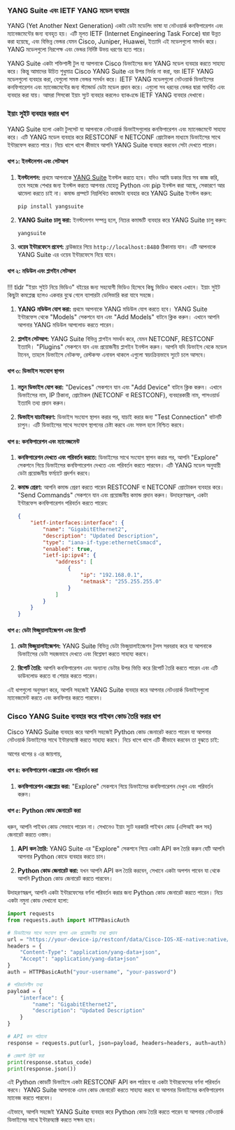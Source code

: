 ### YANG Suite এবং IETF YANG মডেল ব্যবহার

YANG (Yet Another Next Generation) একটা ডেটা মডেলিং ভাষা যা নেটওয়ার্ক কনফিগারেশন এবং ম্যানেজমেন্টের জন্য ব্যবহৃত হয়। এটি মূলত IETF (Internet Engineering Task Force) দ্বারা উন্নত করা হয়েছে, এবং বিভিন্ন ভেন্ডর যেমন Cisco, Juniper, Huawei, ইত্যাদি এই মডেলগুলো সমর্থন করে। YANG মডেলগুলো নিরপেক্ষ এবং ভেন্ডর নির্দিষ্ট উভয় ধরণের হতে পারে।

YANG Suite একটা শক্তিশালী টুল যা আপনাকে Cisco ডিভাইসের জন্য YANG মডেল ব্যবহার করতে সাহায্য করে। কিন্তু আমাদের উচিত শুধুমাত্র Cisco YANG Suite এর উপর নির্ভর না করা, বরং IETF YANG মডেলগুলো ব্যবহার করা, যেগুলো সমস্ত ভেন্ডর সমর্থন করে। IETF YANG মডেলগুলো নেটওয়ার্ক ডিভাইসের কনফিগারেশন এবং ম্যানেজমেন্টের জন্য স্ট্যান্ডার্ড ডেটা মডেল প্রদান করে। এগুলো সব ধরনের ভেন্ডর দ্বারা সমর্থিত এবং ব্যবহার করা যায়। আমরা সিসকো ইয়াং স্যুট ব্যবহার করলেও ব্যাকএন্ডে IETF YANG ব্যবহার দেখাবো।

### ইয়াং সুইট ব্যবহার করার ধাপ

YANG Suite হলো একটা টুলসেট যা আপনাকে নেটওয়ার্ক ডিভাইসগুলোর কনফিগারেশন এবং ম্যানেজমেন্টে সাহায্য করে। এটি YANG মডেল ব্যবহার করে RESTCONF বা NETCONF প্রোটোকল মাধ্যমে ডিভাইসের সাথে ইন্টারফেস করতে পারে। নিচে ধাপে ধাপে কীভাবে আপনি YANG Suite ব্যবহার করবেন সেটা দেখতে পারেন।

#### ধাপ ১: ইনস্টলেশন এবং সেটআপ

1. **ইনস্টলেশন:** প্রথমে আপনাকে [YANG Suite](https://github.com/CiscoDevNet/yangsuite) ইনস্টল করতে হবে। যদিও আমি ডকার দিয়ে সব কাজ করি, তবে সহজে শেখার জন্য ইনস্টল করতে আপনার যেহেতু Python এবং pip ইনস্টল করা আছে, সেকারণে আর ঝামেলা করতে চাই না। কমান্ড প্রম্পটে নিম্নলিখিত কমান্ডটা ব্যবহার করে YANG Suite ইনস্টল করুন:
    ```sh
    pip install yangsuite
    ```

2. **YANG Suite চালু করা:** ইনস্টলেশন সম্পন্ন হলে, নিচের কমান্ডটি ব্যবহার করে YANG Suite চালু করুন:
    ```sh
    yangsuite
    ```

3. **ওয়েব ইন্টারফেসে প্রবেশ:** ব্রাউজারে গিয়ে `http://localhost:8480` ঠিকানায় যান। এটি আপনাকে YANG Suite এর ওয়েব ইন্টারফেসে নিয়ে যাবে।

#### ধাপ ২: মডিউল এবং প্লাগইন সেটআপ

!!! tldr "ইয়াং সুইট নিয়ে ভিডিও"
    বইয়ের জন্য সহযোগী ভিডিও হিসেবে কিছু ভিডিও থাকবে এখানে। ইয়াং সুইট কিছুটা কমপ্লেক্স হলেও একবার বুঝে গেলে ব্যাপারটা ডেলিভারি করা যাবে সহজে।

1. **YANG মডিউল যোগ করা:** প্রথমে আপনাকে YANG মডিউল যোগ করতে হবে। YANG Suite ইন্টারফেস থেকে "Models" সেকশনে যান এবং "Add Models" বাটনে ক্লিক করুন। এখানে আপনি আপনার YANG মডিউল আপলোড করতে পারেন।

2. **প্লাগইন সেটআপ:** YANG Suite বিভিন্ন প্লাগইন সমর্থন করে, যেমন NETCONF, RESTCONF ইত্যাদি। "Plugins" সেকশনে যান এবং প্রয়োজনীয় প্লাগইন ইনস্টল করুন। আপনি যদি ডিভাইস থেকে মডেল টানেন, তাহলে ডিভাইসে নেটকন্ফ, রেস্টকন্ফ এনাবল থাকলে এগুলো স্বয়ংক্রিয়ভাবে স্যুটে চলে আসবে।

#### ধাপ ৩: ডিভাইস সংযোগ স্থাপন

1. **নতুন ডিভাইস যোগ করা:** "Devices" সেকশনে যান এবং "Add Device" বাটনে ক্লিক করুন। এখানে ডিভাইসের নাম, IP ঠিকানা, প্রোটোকল (NETCONF বা RESTCONF), ব্যবহারকারী নাম, পাসওয়ার্ড ইত্যাদি তথ্য প্রদান করুন।

2. **ডিভাইস যাচাইকরণ:** ডিভাইস সংযোগ স্থাপন করার পর, যাচাই করার জন্য "Test Connection" বাটনটি চাপুন। এটি ডিভাইসের সাথে সংযোগ স্থাপনের চেষ্টা করবে এবং সফল হলে নিশ্চিত করবে।

#### ধাপ ৪: কনফিগারেশন এবং ম্যানেজমেন্ট

1. **কনফিগারেশন দেখতে এবং পরিবর্তন করতে:** ডিভাইসের সাথে সংযোগ স্থাপন করার পর, আপনি "Explore" সেকশনে গিয়ে ডিভাইসের কনফিগারেশন দেখতে এবং পরিবর্তন করতে পারবেন। এটি YANG মডেল অনুযায়ী ডেটা প্রয়োজনীয় ফর্ম্যাটে প্রদর্শন করবে।

2. **কমান্ড প্রেরণ:** আপনি কমান্ড প্রেরণ করতে পারেন RESTCONF বা NETCONF প্রোটোকল ব্যবহার করে। "Send Commands" সেকশনে যান এবং প্রয়োজনীয় কমান্ড প্রদান করুন। উদাহরণস্বরূপ, একটা ইন্টারফেস কনফিগারেশন পরিবর্তন করতে পারেন:
    ```json
    {
        "ietf-interfaces:interface": {
            "name": "GigabitEthernet2",
            "description": "Updated Description",
            "type": "iana-if-type:ethernetCsmacd",
            "enabled": true,
            "ietf-ip:ipv4": {
                "address": [
                    {
                        "ip": "192.168.0.1",
                        "netmask": "255.255.255.0"
                    }
                ]
            }
        }
    }
    ```

#### ধাপ ৫: ডেটা ভিজুয়ালাইজেশন এবং রিপোর্ট

1. **ডেটা ভিজুয়ালাইজেশন:** YANG Suite বিভিন্ন ডেটা ভিজুয়ালাইজেশন টুলস সরবরাহ করে যা আপনাকে ডিভাইসের ডেটা সহজভাবে দেখতে এবং বিশ্লেষণ করতে সাহায্য করবে।

2. **রিপোর্ট তৈরি:** আপনি কনফিগারেশন এবং অন্যান্য ডেটার উপর ভিত্তি করে রিপোর্ট তৈরি করতে পারেন এবং এটি ডাউনলোড করতে বা শেয়ার করতে পারেন।

এই ধাপগুলো অনুসরণ করে, আপনি সহজেই YANG Suite ব্যবহার করে আপনার নেটওয়ার্ক ডিভাইসগুলো ম্যানেজমেন্ট করতে এবং কনফিগার করতে পারবেন।

### Cisco YANG Suite ব্যবহার করে পাইথন কোড তৈরি করার ধাপ
Cisco YANG Suite ব্যবহার করে আপনি সহজেই Python কোড জেনারেট করতে পারেন যা আপনার নেটওয়ার্ক ডিভাইসের সাথে ইন্টারঅ্যাক্ট করতে সাহায্য করবে। নিচে ধাপে ধাপে এটি কীভাবে করবেন তা বুঝতে চাই:

আগের ধাপের ৪ এর জায়গায়,

#### ধাপ ৪: কনফিগারেশন এক্সপ্লোর এবং পরিবর্তন করা

1. **কনফিগারেশন এক্সপ্লোর করা:** "Explore" সেকশনে গিয়ে ডিভাইসের কনফিগারেশন দেখুন এবং পরিবর্তন করুন।

#### ধাপ ৫: Python কোড জেনারেট করা

ধরুন, আপনি পাইথন কোড সেভাবে পারেন না। সেখানেও ইয়াং স্যুট দরকারি পাইথন কোড (এপিআই কল সহ) জেনারেট করতে ওস্তাদ।

1. **API কল তৈরি:** YANG Suite এর "Explore" সেকশনে গিয়ে একটা API কল তৈরি করুন যেটি আপনি আপনার Python কোডে ব্যবহার করতে চান।

2. **Python কোড জেনারেট করা:** যখন আপনি API কল তৈরি করবেন, সেখানে একটা অপশন পাবেন যা থেকে আপনি Python কোড জেনারেট করতে পারবেন।

উদাহরণস্বরূপ, আপনি একটা ইন্টারফেসের বর্ণনা পরিবর্তন করার জন্য Python কোড জেনারেট করতে পারেন। নিচে একটা নমুনা কোড দেখানো হলো:

```python
import requests
from requests.auth import HTTPBasicAuth

# ডিভাইসের সাথে সংযোগ স্থাপন এবং প্রয়োজনীয় তথ্য প্রদান
url = "https://your-device-ip/restconf/data/Cisco-IOS-XE-native:native/interface"
headers = {
    "Content-Type": "application/yang-data+json",
    "Accept": "application/yang-data+json"
}
auth = HTTPBasicAuth("your-username", "your-password")

# পরিবর্তনশীল তথ্য
payload = {
    "interface": {
        "name": "GigabitEthernet2",
        "description": "Updated Description"
    }
}

# API কল পাঠানো
response = requests.put(url, json=payload, headers=headers, auth=auth)

# রেজাল্ট প্রিন্ট করা
print(response.status_code)
print(response.json())
```

এই Python কোডটি ডিভাইসে একটা RESTCONF API কল পাঠাবে যা একটা ইন্টারফেসের বর্ণনা পরিবর্তন করবে। YANG Suite আপনাকে এমন কোড জেনারেট করতে সাহায্য করবে যা আপনার ডিভাইসের কনফিগারেশন ম্যানেজ করতে পারবেন।

এইভাবে, আপনি সহজেই YANG Suite ব্যবহার করে Python কোড তৈরি করতে পারেন যা আপনার নেটওয়ার্ক ডিভাইসের সাথে ইন্টারঅ্যাক্ট করতে সক্ষম হবে।
